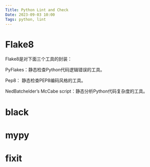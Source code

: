 ```yaml
---
Title: Python Lint and Check
Date: 2023-09-03 10:00
Tags: python, lint
---
```

# Flake8
Flake8是对下面三个工具的封装：

PyFlakes：静态检查Python代码逻辑错误的工具。

Pep8： 静态检查PEP8编码风格的工具。

NedBatchelder’s McCabe script：静态分析Python代码复杂度的工具。


# black

# mypy

# fixit
